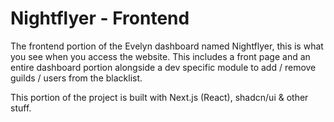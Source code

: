 # Nightflyer - Frontend

The frontend portion of the Evelyn dashboard named Nightflyer, this is what you see when you access the website. This includes a front page and an entire dashboard portion alongside a dev specific module to add / remove guilds / users from the blacklist.

This portion of the project is built with Next.js (React), shadcn/ui & other stuff.
